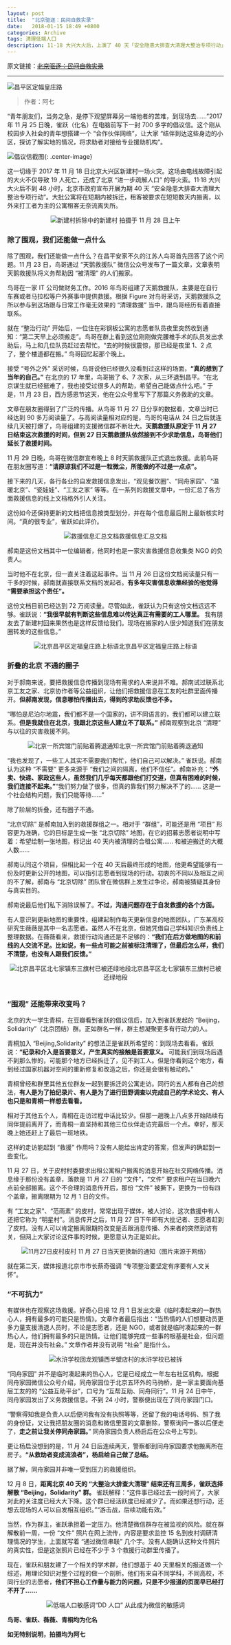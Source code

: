 ```yaml
---
layout: post
title:  "北京驱逐：民间自救实录"
date:   2018-01-15 18:49 +0800
categories: Archive
tags: 清理低端人口
description: 11·18 大兴大火后，上演了 40 天「安全隐患大排查大清理大整治专项行动」，大批公寓在短期内被拆迁，租客被要求在短短数天内搬离，以外来打工者为主的公寓租客无奈流离失所。
---
```


原文链接：~~[北京驱逐：民间自救实录](https://mp.weixin.qq.com/s/oG83NF8DpYD37-sv88Muvw)~~

---

![昌平区定幅皇庄路](https://raw.githubusercontent.com/Info-cn/Terminus/master/assets/images/bjquzhu/01-dingfuhuangzhuangRd.jpg)

> 作者：阿七

“青年朋友们，当务之急，是停下观望屏幕另一端他者的苦难，到现场去……”2017 年 11 月 25 日晚，雀跃（化名）在电脑前写下一封 700 多字的倡议信。这个刚从校园步入社会的青年想搭建一个 “合作伙伴网络”，让大家 “结伴到达这些身边的小区，探访了解实地的情况，将求助者对接给专业援助机构”。

![倡议信截图](https://raw.githubusercontent.com/Info-cn/Terminus/master/assets/images/bjquzhu/02-changyixin.jpg "center"){: .center-image}

这一切缘于 2017 年 11 月 18 日北京大兴区新建村一场火灾。这场由电线故障引起的大火不仅导致 19 人死亡，还成了北京 “进一步疏解人口” 的导火索。11·18 大兴大火后不到 48 小时，北京市政府宣布开展为期 40 天 “安全隐患大排查大清理大整治专项行动”。大批公寓将在短期内被拆迁，租客被要求在短短数天内搬离，以外来打工者为主的公寓租客无奈流离失所。

<div style="text-align:center">
<img src="https://raw.githubusercontent.com/Info-cn/Terminus/master/assets/images/bjquzhu/03-1128xinjiancun.jpg" alt="新建村">拆除中的新建村 拍摄于 11 月 28 日上午
</div>

### 除了围观，我们还能做一点什么

除了围观，我们还能做一点什么？在昌平安家不久的江苏人鸟哥首先回答了这个问题。11 月 23 日，鸟哥通过 “天鹅救援队” 微信公众号发布了一篇文章，文章表明天鹅救援队将义务帮助因 “被清理” 的人们搬家。

鸟哥在一家 IT 公司做财务工作。2016 年鸟哥组建了天鹅救援队，主要是在自行车赛或者马拉松等户外赛事中提供救援。根据 Figure 对鸟哥采访，天鹅救援队之所以参与到这场跟与日常工作毫无效果的 “清理救援” 当中，跟鸟哥经历有着直接联系。

就在 “整治行动” 开始后，一位住在彩钢板公寓的志愿者队员夜里突然收到通知：“第二天早上必须搬走”。鸟哥在群上看到这位刚刚做完腰椎手术的队员发出求助后，马上和几位队员赶过去帮忙。“去的时候很震惊，那已经是夜里 1、2 点了，整个楼道都在搬。” 鸟哥回忆起那个晚上。

接受 “号外之外” 采访时候，鸟哥说他已经很久没看到过这样的场面，**“真的想到了当年的自己。”** 在北京的 17 年里，鸟哥搬了 6、7 次家，从三环退到昌平。“在北京谋生就已经挺难了，我也接受过很多人的帮助，希望自己能做点什么吧。” 于是，11 月 23 日，西方感恩节这天，他在公众号里写下了那篇义务救助的文章。

文章在朋友圈得到了广泛的传播。从鸟哥 11 月 27 日分享的数据看，文章当时已经达到 90 多万阅读量了。与高阅读量相对应的是，鸟哥的电话从 24 日之后就连续几天被打爆了，鸟哥组建的支援微信群不断壮大。**天鹅救援队原定于 11 月 27 日结束这次救援的时间，但到 27 日天鹅救援队依然接到不少求助信息，鸟哥他们延长了救援时间。**

11 月 29 日晚，鸟哥在微信群宣布晚上 8 时天鹅救援队正式退出救援。此前鸟哥在朋友圈写道：**“请原谅我们不过是一粒微尘，所能做的不过是一点点”。**

接下来的几天，各行各业的自发救援信息发出，“观见餐饮圈”、“同舟家园”、“温暖北京”、“瓷娃娃”、“工友之家” 等等。在一系列的救援文章中，一份汇总了各方面救援信息的线上文档格外引人关注。

这份如今还保持更新的文档把信息按类型划分，并在每个信息最后附上最新核实时间。“真的很专业”，雀跃如此评价。

<div style="text-align:center">
<img src="https://raw.githubusercontent.com/Info-cn/Terminus/master/assets/images/bjquzhu/04-rescue-info.jpg" alt="救援信息汇总文档">救援信息汇总文档
</div>

郝南是这份文档其中一位编辑者，他同时也是一家灾害救援信息收集类 NGO 的负责人。

当时他不在北京，但一直关注着这起事件。当 11 月 26 日这份文档阅读量只有一千多的时候，郝南就直接联系文档的发起者。**有多年灾害信息收集经验的他觉得 “需要承担这个责任”。**

这份文档目前已经达到 72 万阅读量。尽管如此，雀跃认为只有这份文档远远不够。雀跃说：**“我很早就有判断这些信息难以传达真正有需要的工人哪里。** 我有朋友去了新建村回来果然也是这样反馈给我们。现场在搬家的人很少知道我们在朋友圈转发的这些信息。”

<div style="text-align:center">
<img src="https://raw.githubusercontent.com/Info-cn/Terminus/master/assets/images/bjquzhu/01-dingfuhuangzhuangRd.jpg" alt="北京昌平区定福皇庄路上标语">北京昌平区定福皇庄路上标语
</div>

### 折叠的北京 不通的圈子

对于郝南来说，要把救援信息传播到现场有需求的人来说并不难。郝南试过联系北京工友之家、北京协作者等公益组织，让他们把救援信息在工友的社群里面传播开。**但郝南发现，信息哪怕传播出去，得到的求助反馈也不多。**

“哪怕是尼泊尔地震，我们都不是一个国家的，讲不同语言的，我们都可以建立联系。**但是我就住在北京，我跟北京这些人建立不了联系。”** 郝南观察到北京 “清理” 与以往的灾害救援不同。

<div style="text-align:center">
<img src="https://raw.githubusercontent.com/Info-cn/Terminus/master/assets/images/bjquzhu/05-tengtui.jpg" alt="北京一所宾馆门前贴着腾退通知">北京一所宾馆门前贴着腾退通知
</div>

“我也发现了，一些工人其实不需要我们帮忙，他们自己可以解决。” 雀跃说。郝南认为这种 “不需要” 更多来源于 “我们之间的隔离，他们不信任”。郝南补充：**“外卖、快递、家政这些人，虽然我们几乎每天都跟他们打交道，但真有困难的时候，我们连接不起来。”**“我们努力做了很多，但真的靠我们努力解决不了的…… 这是一个社会结构问题，我们只能等待……”

除了阶层的折叠，还有圈子不通。

“北京切除” 是郝南加入到的救援群组之一。相对于 “群组”，可能还是用 “项目” 形容更为准确，它的目标是生成一张 “北京切除” 地图，在它的招募志愿者说明中写着：希望绘制一张地图，标记出 40 天内被清理的合租公寓…... 和被迫搬迁的大概人数……

郝南认同这个项目，但相比起一个在 40 天后最终形成的地图，他更希望能够有一份及时更新公开的地图，可以指引志愿者到现场的行动。初衷的不同以及相互之间的不了解，郝南与 “北京切除” 团队曾在微信群上发生过争论，郝南被猜疑其身份与真实目的。

郝南说最后他们私下消除误解了。**不过，沟通问题存在于自发救援的各个方面。**

有人意识到更新地图的重要性，组建起制作每天更新信息的地图团队，广东某高校研究生薇薇是其中一名志愿者。虽然人不在北京，但她凭借自己学科知识负责线上整理数据。在薇薇看来，救援行动沟通还是不足够的：**“我们在后方做地图的和前线的人交流不足。比如说，有一些点可能之前被标注清理了，但最后怎么样，我们不清楚，也没有人跟我们反馈。”**

<div style="text-align:center">
<img src="https://raw.githubusercontent.com/Info-cn/Terminus/master/assets/images/bjquzhu/06-dongsanqicun.jpg" alt="北京昌平区北七家镇东三旗村已被还绿地段">北京昌平区北七家镇东三旗村已被还绿地段
</div>
<br />

### “围观” 还能带来改变吗？

北京的大一学生青桐，在豆瓣看到雀跃的倡议信后，加入到雀跃发起的 “Beijing，Solidarity”（北京团结）群。正如群名一样，群主想凝聚更多有行动力的人。

青桐加入 “Beijing,Solidarity” 的想法正是雀跃所希望的：到现场去看看。雀跃说：**“纪录和介入是首要意义，产生真实的接触是首要意义。** 可能我们到现场后遇不到那么惨的，可能那个地方已经拆迁了，见不到工人。但是你看到这个地方，看到经过国家机器对空间的重新修复和改造之后，你还是会很有触动的。”

青桐曾经和群里其他五位群友一起到要拆迁的公寓走访。同行的五人都有自己的想法，**有人是为了拍纪录片、有人是为了进行田野调查以完成自己的学术论文、有人也只是和青桐一样想去看看。**

相对于其他五个人，青桐在走访过程中话比较少。但那一趟晚上八点多开始陆续有同伴提前离开了，而青桐一直坚持和其他三位伙伴走访完最后一个点。幸好，那天晚上她还赶上了最后一班地铁。

这样的走访能起到 “救援” 作用吗？没有人能给出肯定的答案，但发声的确起到一些变化。

11 月 27 日，关于皮村村委要求出租公寓租户搬离的消息开始在社交网络传播。消息缘于那份没有盖章，落款是 11 月 27 日的 “文件”，“文件” 要求租户在当日晚六点前全部搬离。这个不合理的消息传开后，那份 “文件” 被撕下，更换为一份有四个盖章，搬离限期为 12 月 1 日的文件。

有 “工友之家”、“范雨素” 的皮村，常常出现于媒体，被人讨论，这次救援中有人还把它称为 “明星村”。消息传开之后，11 月 27 日下午即有大批记者、志愿者赶到了皮村。没有人可以肯定搬离限期的改变是否跟消息传播、外来者的突然到访有关，但网上大家讨论这件事的时候，更愿意认为正是如此。

<div style="text-align:center">
<img src="https://raw.githubusercontent.com/Info-cn/Terminus/master/assets/images/bjquzhu/07-1127picun.jpg" alt="11月27日皮村">皮村 11 月 27 日当天更换新的通知（图片来源于网络）
</div>

就在第二天，媒体报道北京市市长蔡奇强调 “专项整治要坚定有序要有人文关怀”。

### “不可抗力”

有媒体也在观察这场救援。好奇心日报 12 月 1 日发出文章《临时凑起来的一群热心人，拥有最多的可能只是热情》。文章作者最后指出：“当热情的人们想要动员更多力量支援清退人员时，不论是志愿者，还是 NGO，或者就是临时凑起来的一群热心人，他们拥有最多的只是热情。让他们能够完成一些事的根基是社会，但问题是，现在并没有社会。” 文章作者并没有说明 “社会” 是指什么。

<div style="text-align:center">
<img src="https://raw.githubusercontent.com/Info-cn/Terminus/master/assets/images/bjquzhu/08-shuihuschool.jpg" alt="水浒学校">回龙观镇西半壁店村的水浒学校已被拆
</div>

“同舟家园” 并不是临时凑起来的热心人，它是已经成立一年左右社区机构。根据同舟家园微信公众号介绍，同舟家园位于北京五环外的马驹桥，是一家主要面向基层工友的的 “公益互助平台”，口号为 “互帮互助、同舟同行”。11 月 24 日中午，同舟家园发出了义务救援信息。不到 24 小时，警察便出现在了同舟家园门口。

“警察得知我是负责人以后便问我有没有执照等等，还留了我的电话号码、照了我的身份证，又让我把朋友圈的消息和微信里面的文章删除，警察询问一番以后便走了，**走之前让我关停同舟家园。**” 同舟家园负责人杨启后在公众号上写到。

更让杨启没想到的是，11 月 24 日后连续两天，警察都到同舟家园要求他搬离所在房子。**“从救助者变成流浪者”，杨启给自己做了总结。**

据了解，同舟家园并非唯一受到压力的救援组织。

12 月 8 日，**距离北京 40 天的 “大整治大排查大清理” 结束还有三周多，雀跃选择解散 “Beijing，Solidarity” 群。** 雀跃解释：“这件事已经过去一段时间了，大家对此的关注度已经大大下降。这个群已经活跃度已经减少了。而如果还想行动，还想去现场的人可以自发相互组织。”“游击战，后续功能有效。”

当然，作为群主，雀跃承担着一定压力。他清楚微信群存在被监视的风险。就在群解散前一周，一份 “文件” 照片在网上流传，内容是要求监控 15 名到皮村调研清理情况的学生，上面就写着 “通过微信串联” 几个字。没有人能确认这种文件照片的真实性，但是这张照片已经在不少于 3 个救援行动群里传播了。

现在，雀跃和朋友建了一个相关的学术群，他们想基于 40 天里相关的报道做一个综述，用理论知识对整个过程的做一个剖析。他们有来自不同学科，不同高校，不同行业的志愿者，**他们不担心工作量与能力的问题，只是不少报道的页面早已经打不开了……**

<div style="text-align:center">
<img src="https://raw.githubusercontent.com/Info-cn/Terminus/master/assets/images/bjquzhu/09-wechat-sensitiveword.jpg" alt="低端人口敏感词">“DD 人口” 从此成为微信的敏感词
</div>

**鸟哥、雀跃、薇薇、青桐均为化名**

**如无特别说明，拍摄均为阿七**
